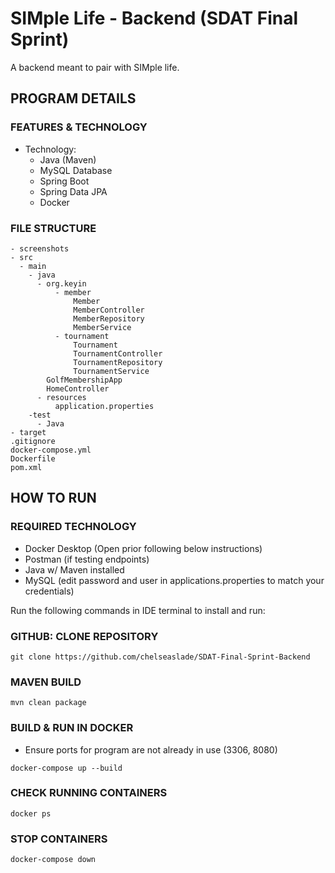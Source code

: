 # SIMple Life - Backend (SDAT Final Sprint)
A backend meant to pair with SIMple life. 

## PROGRAM DETAILS
### FEATURES & TECHNOLOGY
* Technology:
    - Java (Maven)
    - MySQL Database
    - Spring Boot
    - Spring Data JPA
    - Docker
  
### FILE STRUCTURE
```
- screenshots
- src
  - main
    - java
      - org.keyin
          - member
              Member
              MemberController
              MemberRepository
              MemberService
          - tournament
              Tournament
              TournamentController
              TournamentRepository
              TournamentService
        GolfMembershipApp
        HomeController
      - resources
          application.properties
    -test
      - Java
- target
.gitignore
docker-compose.yml
Dockerfile
pom.xml
```
## HOW TO RUN
### REQUIRED TECHNOLOGY
* Docker Desktop (Open prior following below instructions)
* Postman (if testing endpoints)
* Java w/ Maven installed
* MySQL (edit password and user in applications.properties to match your credentials)

Run the following commands in IDE terminal to install and run: 

### GITHUB: CLONE REPOSITORY
```
git clone https://github.com/chelseaslade/SDAT-Final-Sprint-Backend
```
### MAVEN BUILD
```
mvn clean package
```
### BUILD & RUN IN DOCKER
* Ensure ports for program are not already in use (3306, 8080)
```
docker-compose up --build
```
### CHECK RUNNING CONTAINERS
```
docker ps
```

### STOP CONTAINERS
```
docker-compose down
```
